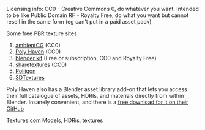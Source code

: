 Licensing info:
CC0 - Creative Commons 0, do whatever you want. Intended to be like Public Domain
RF - Royalty Free, do what you want but cannot resell in the same form (eg can't put in a paid asset pack)

Some free PBR texture sites
1. [ambientCG](https://ambientcg.com) (CC0)
2. [Poly Haven](https://polyhaven.com/textures) (CC0)
3. [blender kit](https://blenderkit.com/asset-gallery) (Free or subscription, CC0 and Royalty Free)
4. [sharetextures](https://sharetextures.com/textures) (CC0)
5. [Poliigon](https://poliigon.com/textures/free)
6. [3DTextures](https://3dtextures.me)

Poly Haven also has a Blender asset library add-on that lets you access their full catalogue of assets, HDRIs, and materials directly from within Blender. Insanely convenient, and there is a [free download for it on their GitHub](https://github.com/Poly-Haven/polyhavenassets) 

[Textures.com](https://www.textures.com/free) Models, HDRis, textures

